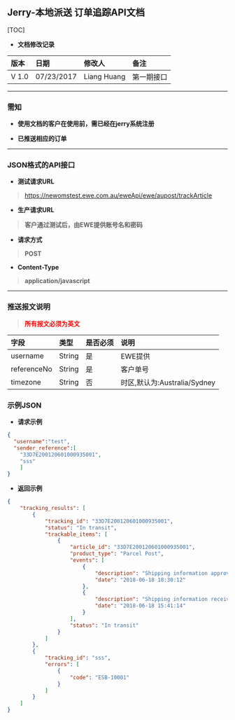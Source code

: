 ## Jerry-本地派送 订单追踪API文档 

[TOC]

- **文档修改记录**

> 
| 版本      | 日期         | 修改人      | 备注   |
|:-------   |:-------       |:-------       |:-------|
|V 1.0	    |   07/23/2017 |	Liang Huang    |	第一期接口               |    



---


###  需知

*	**使用文档的客户在使用前，需已经在jerry系统注册**
>
*	**已推送相应的订单**

---
###  JSON格式的API接口

- **测试请求URL**
> [https://newomstest.ewe.com.au/eweApi/ewe/aupost/trackArticle ](#)

- **生产请求URL**
> **客户通过测试后，由EWE提供账号名和密码**

- **请求方式** 
>**POST**

- **Content-Type** 
>**application/javascript**

---
###  推送报文说明




><font color=red>**所有报文必须为英文**</font> 

| 字段      |     类型  |   是否必须   | 说明 |
| :-------- | :--------| :------ | :------ |
| username|  String    |  是     | EWE提供 |
| referenceNo  |String |  是 |客户单号|
| timezone  |String |  否 |时区,默认为:Australia/Sydney|





### 示例JSON
>    
* **请求示例**
```json 
{
  "username":"test",
  "sender_reference":[
    "33D7E200120601000935001",
    "sss"
    ]
}


```
* **返回示例**

```json
{
    "tracking_results": [
        {
            "tracking_id": "33D7E200120601000935001",
            "status": "In transit",
            "trackable_items": [
                {
                    "article_id": "33D7E200120601000935001",
                    "product_type": "Parcel Post",
                    "events": [
                        {
                            "description": "Shipping information approved by Australia Post",
                            "date": "2018-06-18 18:30:12"
                        },
                        {
                            "description": "Shipping information received by Australia Post",
                            "date": "2018-06-18 15:41:14"
                        }
                    ],
                    "status": "In transit"
                }
            ]
        },
        {
            "tracking_id": "sss",
            "errors": [
                {
                    "code": "ESB-10001"
                }
            ]
        }
    ]
}


```


